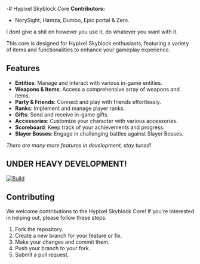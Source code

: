 -# Hypixel Skyblock Core
**Contributors:**
- NorySight, Hamza, Dumbo, Epic portal & Zero.

I dont give a shit on however you use it, do whatever you want with it.

This core is designed for Hypixel Skyblock enthusiasts, featuring a variety of items and functionalities to enhance your gameplay experience.

## Features

- **Entities**: Manage and interact with various in-game entities.
- **Weapons & Items**: Access a comprehensive array of weapons and items.
- **Party & Friends**: Connect and play with friends effortlessly.
- **Ranks**: Implement and manage player ranks.
- **Gifts**: Send and receive in-game gifts.
- **Accessories**: Customize your character with various accessories.
- **Scoreboard**: Keep track of your achievements and progress.
- **Slayer Bosses**: Engage in challenging battles against Slayer Bosses.

*There are many more features in development, stay tuned!*

## UNDER HEAVY DEVELOPMENT!

[![Build](https://github.com/dumbo-the-developer/GodSpunkySkyblockCore/actions/workflows/maven.yml/badge.svg)](https://github.com/dumbo-the-developer/GodSpunkySkyblockCore/actions/workflows/maven.yml)

## Contributing

We welcome contributions to the Hypixel Skyblock Core! If you're interested in helping out, please follow these steps:

1. Fork the repository.
2. Create a new branch for your feature or fix.
3. Make your changes and commit them.
4. Push your branch to your fork.
5. Submit a pull request.



